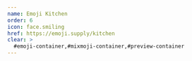 ```yaml
---
name: Emoji Kitchen
order: 6
icon: face.smiling
href: https://emoji.supply/kitchen
clear: >
  #emoji-container,#mixmoji-container,#preview-container
---
```

        